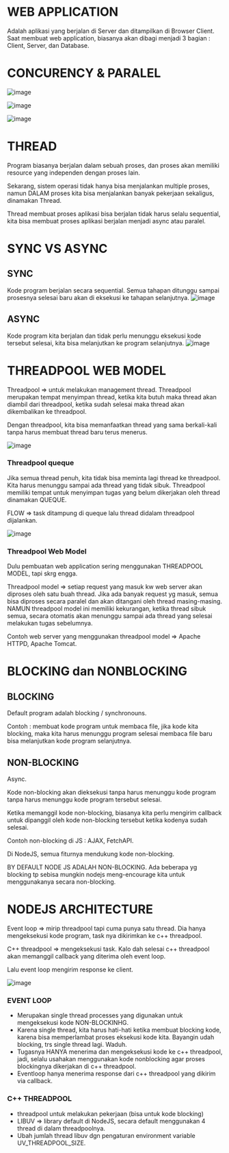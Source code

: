 # WEB APPLICATION 
Adalah aplikasi yang berjalan di Server dan ditampilkan di Browser Client.
Saat membuat web application, biasanya akan dibagi menjadi 3 bagian : Client, Server, dan Database.

# CONCURENCY & PARALEL 

![image](https://github.com/affodilajF/NodeJS-SelfLearning/assets/130672181/6bbd8759-559e-4f00-9f88-91e8fdfe964e)

![image](https://github.com/affodilajF/NodeJS-SelfLearning/assets/130672181/fb79e2e1-f75a-4d07-b936-2fc7786500ef)

![image](https://github.com/affodilajF/NodeJS-SelfLearning/assets/130672181/970e8346-53f3-4dc6-9d2e-fd703661afcd)

# THREAD 
Program biasanya berjalan dalam sebuah proses, dan proses akan memiliki resource yang independen dengan proses lain. 

Sekarang, sistem operasi tidak hanya bisa menjalankan multiple proses, namun DALAM proses kita bisa menjalankan banyak pekerjaan sekaligus, dinamakan Thread.

Thread membuat proses aplikasi bisa berjalan tidak harus selalu sequential, kita bisa membuat proses aplikasi berjalan menjadi async atau paralel. 

# SYNC VS ASYNC
## SYNC 
Kode program berjalan secara sequential. Semua tahapan ditunggu sampai prosesnya selesai baru akan di eksekusi ke tahapan selanjutnya. 
![image](https://github.com/affodilajF/NodeJS-SelfLearning/assets/130672181/76dee3c5-e36f-4c1f-9daa-fa87109c1223)

## ASYNC
Kode program kita berjalan dan tidak perlu menunggu eksekusi kode tersebut selesai, kita bisa melanjutkan ke program selanjutnya. 
![image](https://github.com/affodilajF/NodeJS-SelfLearning/assets/130672181/a0a23cd4-38c0-4d7a-b5d7-6605426deb28)

# THREADPOOL WEB MODEL
Threadpool => untuk melakukan management thread. 
Threadpool merupakan tempat menyimpan thread, ketika kita butuh maka thread akan diambil dari threadpool, ketika sudah selesai maka thread akan dikembalikan ke threadpool.

Dengan threadpool, kita bisa memanfaatkan thread yang sama berkali-kali tanpa harus membuat thread baru terus menerus. 

![image](https://github.com/affodilajF/NodeJS-SelfLearning/assets/130672181/094929d6-52e2-40e2-a180-3d0161e836b6)


### Threadpool queque

Jika semua thread penuh, kita tidak bisa meminta lagi thread ke threadpool. Kita harus menunggu sampai ada thread yang tidak sibuk. 
Threadpool memiliki tempat untuk menyimpan tugas yang belum dikerjakan oleh thread dinamakan QUEQUE. 

FLOW => task ditampung di queque lalu thread didalam threadpool dijalankan. 

![image](https://github.com/affodilajF/NodeJS-SelfLearning/assets/130672181/de950eac-b459-4c2a-8328-4525f3ffa738)

### Threadpool Web Model
Dulu pembuatan web application sering menggunakan THREADPOOL MODEL, tapi skrg engga. 

Threadpool model => setiap request yang masuk kw web server akan diproses oleh satu buah thread. Jika ada banyak request yg masuk, semua bisa diproses secara paralel dan akan ditangani oleh thread masing-masing. 
NAMUN threadpool model ini memiliki kekurangan, ketika thread sibuk semua, secara otomatis akan menunggu sampai ada thread yang selesai melakukan tugas sebelumnya. 

Contoh web server yang menggunakan threadpool model => Apache HTTPD, Apache Tomcat. 


# BLOCKING dan NONBLOCKING 

## BLOCKING 
Default program adalah blocking / synchronouns. 

Contoh : membuat kode program untuk membaca file, jika kode kita blocking, maka kita harus menunggu program selesai membaca file baru bisa melanjutkan kode program selanjutnya. 

## NON-BLOCKING 
Async. 

Kode non-blocking akan dieksekusi tanpa harus menunggu kode program tanpa harus menunggu kode program tersebut selesai. 

Ketika memanggil kode non-blocking, biasanya kita perlu mengirim callback untuk dipanggil oleh kode non-blocking tersebut ketika kodenya sudah selesai. 

Contoh non-blocking di JS : AJAX, FetchAPI. 

Di NodeJS, semua fiturnya mendukung kode non-blocking. 

BY DEFAULT NODE JS ADALAH NON-BLOCKING. Ada beberapa yg blocking tp sebisa mungkin nodejs meng-encourage kita untuk menggunakanya secara non-blocking. 

# NODEJS ARCHITECTURE

Event loop => mirip threadpool tapi cuma punya satu thread. Dia hanya mengeksekusi kode program, task nya dikirimkan ke c++ threadpool. 

C++ threadpool => mengeksekusi task. Kalo dah selesai c++ threadpool akan memanggil callback yang diterima oleh event loop. 

Lalu event loop mengirim response ke client.

![image](https://github.com/affodilajF/NodeJS-SelfLearning/assets/130672181/7dd29fce-9cd8-431f-ac23-b87a0b52ab16)



### EVENT LOOP
- Merupakan single thread processes yang digunakan untuk mengeksekusi kode NON-BLOCKINHG.
- Karena single thread, kita harus hati-hati ketika membuat blocking kode, karena bisa memperlambat proses eksekusi kode kita. Bayangin udah blocking, trs single thread lagi. Waduh.
- Tugasnya HANYA menerima dan mengeksekusi kode ke c++ threadpool, jadi, selalu usahakan menggunakan kode nonblocking agar proses blockingnya dikerjakan di c++ threadpool.
- Eventloop hanya menerima response dari c++ threadpool yang dikirim via callback.

### C++ THREADPOOL
- threadpool untuk melakukan pekerjaan (bisa untuk kode blocking)
- LIBUV => library default di NodeJS, secara default menggunakan 4 thread di dalam threadpoolnya.
- Ubah jumlah thread libuv dgn pengaturan environment variable UV_THREADPOOL_SIZE.







